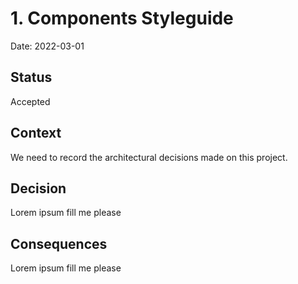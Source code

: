 # 1. Components Styleguide

Date: 2022-03-01

## Status

Accepted

## Context

We need to record the architectural decisions made on this project.

## Decision

Lorem ipsum fill me please

## Consequences

Lorem ipsum fill me please

